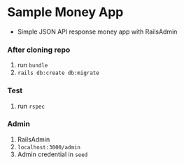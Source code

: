 
# Sample Money App
- Simple JSON API response money app with RailsAdmin

### After cloning repo
1. run `bundle`
2. `rails db:create db:migrate`

### Test
1. run `rspec`

### Admin
1. RailsAdmin
2. `localhost:3000/admin`
3. Admin credential in `seed`
